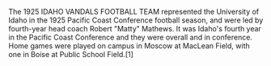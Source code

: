 The 1925 IDAHO VANDALS FOOTBALL TEAM represented the University of Idaho in the 1925 Pacific Coast Conference football season, and were led by fourth-year head coach Robert "Matty" Mathews. It was Idaho's fourth year in the Pacific Coast Conference and they were overall and in conference. Home games were played on campus in Moscow at MacLean Field, with one in Boise at Public School Field.[1]
